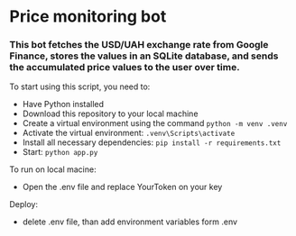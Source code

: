 # Price monitoring bot

### This bot fetches the USD/UAH exchange rate from Google Finance, stores the values in an SQLite database, and sends the accumulated price values to the user over time.

To start using this script, you need to:
- Have Python installed
- Download this repository to your local machine
- Create a virtual environment using the command ```python -m venv .venv```
- Activate the virtual environment: ```.venv\Scripts\activate```
- Install all necessary dependencies: ```pip install -r requirements.txt```
- Start: ```python app.py```

To run on local macine:
- Open the .env file and replace YourToken on your key

Deploy:
- delete .env file, than add environment variables form .env